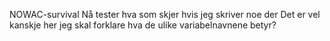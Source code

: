 NOWAC-survival
Nå tester hva som skjer hvis jeg skriver noe der
Det er vel kanskje her jeg skal forklare hva de ulike variabelnavnene betyr?
